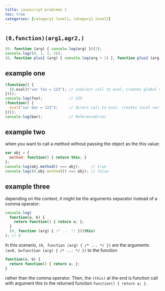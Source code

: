 ```yaml
---
title: javascript problems 1
toc: true
categories: [category1 level1, category1 level2]
---
```


## `(0,function)(arg1,agr2,)`

```js
(0, function (arg) { console.log(arg) })(2);
console.log((0, 1, 2, 3));
(0, function plus1 (arg) { console.log(arg + 1) }, function plus2 (arg) { console.log(arg + 2) })(5);
```

## example one

```js
(function() {
  (0,eval)("var foo = 123"); // indirect call to eval, creates global variable
})();
console.log(foo);            // 123
(function() {
  eval("var bar = 123");     // direct call to eval, creates local variable
})();
console.log(bar);            // ReferenceError
```

## example two

when you want to call a method without passing the object as the this value:

```js
var obj = {
  method: function() { return this; }
};
console.log(obj.method() === obj);     // true
console.log((0,obj.method)() === obj); // false
```

## example three

depending on the context, it might be the arguments separator instead of a comma operator:

```js
console.log(
  function(a, b) {
    return function() { return a; };
  }
  (0, function (arg) { /* ... */ })(this)
); // 0
```

In this scenario, `(0, function (arg) { /* ... */ })` are the arguments `(a=0, b=function (arg) { /* ... */ })` to the function

```js
function(a, b) {
  return function() { return a; };
}
```

rather than the comma operator. Then, the `(this)` at the end is function call with argument this to the returned function `function() { return a; }`.
